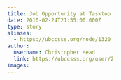 ```yaml
---
title: Job Opportunity at Tasktop 
date: 2010-02-24T21:55:00.000Z
type: story
aliases:
  - https://ubccsss.org/node/1320
author:
  username: Christopher Head
  link: https://ubccsss.org/user/2
images:
---
```


